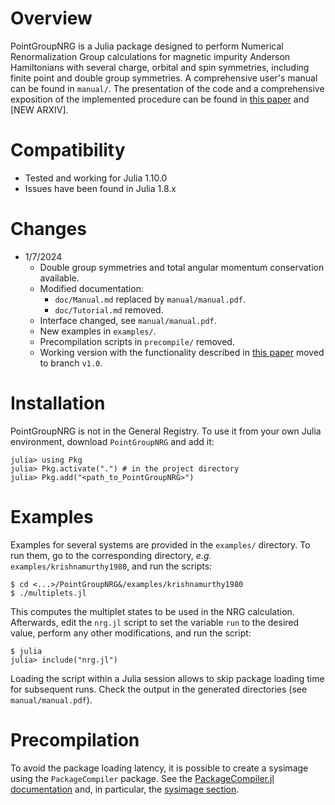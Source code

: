 # Overview
PointGroupNRG is a Julia package designed to perform
Numerical Renormalization Group calculations for magnetic
impurity Anderson Hamiltonians with several charge, orbital
and spin symmetries, including finite point and double group
symmetries. A comprehensive user's manual can be found in
`manual/`. The presentation of the code and a comprehensive
exposition of the implemented procedure can be found in
[this paper](https://arxiv.org/abs/2307.03658) and [NEW
ARXIV].

# Compatibility
- Tested and working for Julia 1.10.0
- Issues have been found in Julia 1.8.x

# Changes
- 1/7/2024
    - Double group symmetries and total angular momentum conservation
    available.
    - Modified documentation:
        - `doc/Manual.md` replaced by `manual/manual.pdf`.
        - `doc/Tutorial.md` removed.
    - Interface changed, see `manual/manual.pdf`.
    - New examples in `examples/`.
    - Precompilation scripts in `precompile/` removed.
    - Working version with the functionality described in [this paper](https://arxiv.org/abs/2307.03658)
    moved to branch `v1.0`.

# Installation
PointGroupNRG is not in the General Registry. To use it from
your own Julia environment, download `PointGroupNRG` and
add it:

    julia> using Pkg
    julia> Pkg.activate(".") # in the project directory
    julia> Pkg.add("<path_to_PointGroupNRG>")

# Examples
Examples for several systems are provided in the `examples/`
directory. To run them, go to the corresponding directory,
_e.g._ `examples/krishnamurthy1980`, and run the scripts:

    $ cd <...>/PointGroupNRG&/examples/krishnamurthy1980
    $ ./multiplets.jl

This computes the multiplet states to be used in the
NRG calculation. Afterwards, edit the `nrg.jl` script to set
the variable `run` to the desired value, perform any other
modifications, and run the script:

    $ julia
    julia> include("nrg.jl")

Loading the script within a Julia session allows to skip
package loading time for subsequent runs. Check the output
in the generated directories (see `manual/manual.pdf`).

# Precompilation
To avoid the package loading latency, it is possible to
create a sysimage using the `PackageCompiler` package. 
See the [PackageCompiler.jl documentation](https://julialang.github.io/PackageCompiler.jl/stable/) and, in particular, the [sysimage section](https://julialang.github.io/PackageCompiler.jl/stable/sysimages.html).
